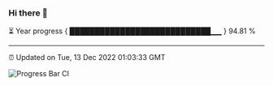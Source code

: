 ### Hi there 👋

⏳ Year progress { ████████████████████████████▁▁ } 94.81 %

---

⏰ Updated on Tue, 13 Dec 2022 01:03:33 GMT

![Progress Bar CI](https://github.com/liununu/liununu/workflows/Progress%20Bar%20CI/badge.svg)
